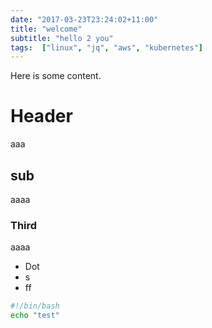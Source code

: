 ```yaml
---
date: "2017-03-23T23:24:02+11:00"
title: "welcome"
subtitle: "hello 2 you"
tags:  ["linux", "jq", "aws", "kubernetes"]
---
```


Here is some content. 

<!--more-->

# Header

aaa

## sub 

aaaa

### Third

aaaa


* Dot
* s
* ff



```bash
#!/bin/bash
echo "test"
```

